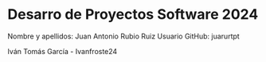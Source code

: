# Desarro de Proyectos Software 2024

Nombre y apellidos: Juan Antonio Rubio Ruiz
Usuario GitHub: juarurtpt

Iván Tomás García - Ivanfroste24
